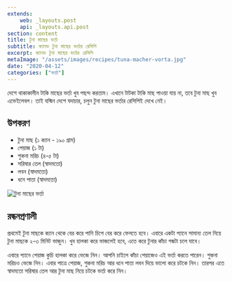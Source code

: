 ```yaml
---
extends:
    web: _layouts.post
    api: _layouts.api.post
section: content
title: টুনা মাছের ভর্তা
subtitle: ক্যানড টুনা মাছের ভর্তার রেসিপি
excerpt: ক্যানড টুনা মাছের ভর্তার রেসিপি
metaImage: "/assets/images/recipes/tuna-macher-vorta.jpg"
date: "2020-04-12"
categories: ["ভর্তা"]
---
```


দেশে থাকাকালীন টাকি মাছের ভর্তা খুব পছন্দ করতাম। এখানে টাটকা টাকি মাছ পাওয়া যায় না, তবে টুনা মাছ খুব
এভেইলেবল। তাই যস্মিন দেশে যদাচার, চলুন টুনা মাছের ভর্তার রেসিপিই দেখে নেই।

## উপকরণ

- টুনা মাছ (১ ক্যান - ১৯০ গ্রাম)
- পেয়াজ (১ টা)
- শুকনা মরিচ (৪-৫ টা)
- সরিষার তেল (স্বাদমতো)
- লবন (স্বাদমতো)
- ধনে পাতা (স্বাদমতো)

![টুনা মাছের ভর্তা](/assets/images/recipes/tuna-macher-vorta.jpg)

## রন্ধনপ্রণালী

প্রথমেই টুনা মাছকে ক্যান থেকে বের করে পানি চিপে বের করে ফেলতে হবে। এবারে একটা প্যানে সামান্য তেল নিয়ে
টুনা মাছকে ২-৩ মিনিট ভাজুন। খুব হালকা করে ভাজলেই হবে, এতে করে টুনার কাঁচা গন্ধটা চলে যাবে।

এবারে প্যানে পেয়াজ কুচি হালকা করে ভেজে নিন। আপনি চাইলে কাঁচা পেয়াজেও এই ভর্তা করতে পারেন। শুকনা
মরিচও ভেজে নিন। এবার পাত্রে পেয়াজ, শুকনা মরিচ আর ধনে পাতা লবন দিয়ে ভালো করে চটকে নিন। তারপর
এতে স্বাদমতো সরিষার তেল আর টুনা মাছ নিয়ে চটকে ভর্তা করে নিন।
